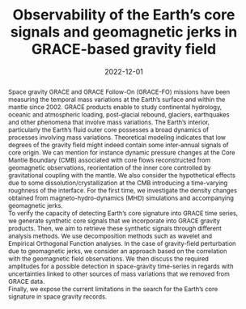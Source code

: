 ---
title: "Observability of the Earth’s core signals and geomagnetic jerks in GRACE-based gravity field"
date: 2022-12-01
authors: "**Lecomte, H.**, Rosat, S., Mandea, M. and Dumberry, M."
publication_types: "1"
abstract: "Space gravity GRACE and GRACE Follow-On (GRACE-FO) missions have been measuring the temporal mass variations at the Earth’s surface and within the mantle since 2002. GRACE products enable to study continental hydrology, oceanic and atmospheric loading, post-glacial rebound, glaciers, earthquakes and other phenomena that involve mass variations. The Earth’s interior, particularly the Earth’s fluid outer core possesses a broad dynamics of processes involving mass variations. Theoretical modeling indicates that low degrees of the gravity field might indeed contain some inter-annual signals of core origin. We can mention for instance dynamic pressure changes at the Core Mantle Boundary (CMB) associated with core flows reconstructed from geomagnetic observations, reorientation of the inner core controlled by gravitational coupling with the mantle. We also consider the hypothetical effects due to some dissolution/crystallization at the CMB introducing a time-varying roughness of the interface. For the first time, we investigate the density changes obtained from magneto-hydro-dynamics (MHD) simulations and accompanying geomagnetic jerks.\n\n To verify the capacity of detecting Earth’s core signature into GRACE time series, we generate synthetic core signals that we incorporate into GRACE gravity products. Then, we aim to retrieve these synthetic signals through different analysis methods. We use decomposition methods such as wavelet and Empirical Orthogonal Function analyses. In the case of gravity-field perturbation due to geomagnetic jerks, we consider an approach based on the correlation with the geomagnetic field observations. We then discuss the required amplitudes for a possible detection in space-gravity time-series in regards with uncertainties linked to other sources of mass variations that we removed from GRACE data.\n\n Finally, we expose the current limitations in the search for the Earth’s core signature in space gravity records."
publication: "AGU Fall Meeting 2022"
info: ""
doi: "https://agu.confex.com/agu/fm22/meetingapp.cgi/Paper/1052956"
note: "(poster)"
folder_name: "agu2022"
---